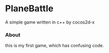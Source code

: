 # PlaneBattle #
A simple game written in c++ by cocos2d-x

### About ###
this is my first game, which has confusing code.